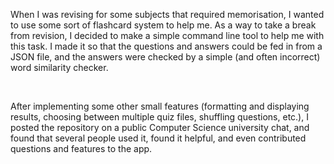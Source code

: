 When I was revising for some subjects that required memorisation, I wanted to use some sort of flashcard system to help me. As a way to take a break from revision, I decided to make a simple command line tool to help me with this task. I made it so that the questions and answers could be fed in from a JSON file, and the answers were checked by a simple (and often incorrect) word similarity checker.

<br>

After implementing some other small features (formatting and displaying results, choosing between multiple quiz files, shuffling questions, etc.), I posted the repository on a public Computer Science university chat, and found that several people used it, found it helpful, and even contributed questions and features to the app.
